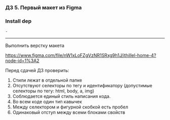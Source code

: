 ### ДЗ 5. Первый макет из Figma

### Install dep

`-`

<hr>

Выполнить верстку макета

https://www.figma.com/file/nW1xLoFZgVzNR1SRxg9h1J/ithillel-home-4?node-id=1%3A2

Перед сдачей ДЗ проверить:

1. Стили лежат в отдельной папке
2. Отсутствуют селекторы по тегу и идентификатору (допустимые селекторы по тегу: html, body, a, img)
3. Соблюдается единый стиль написания кода.
4. Во всем коде один тип кавычек
5. Между селектором и фигурной скобкой есть пробел
6. Одинаковый отступ между всеми блоками свойств